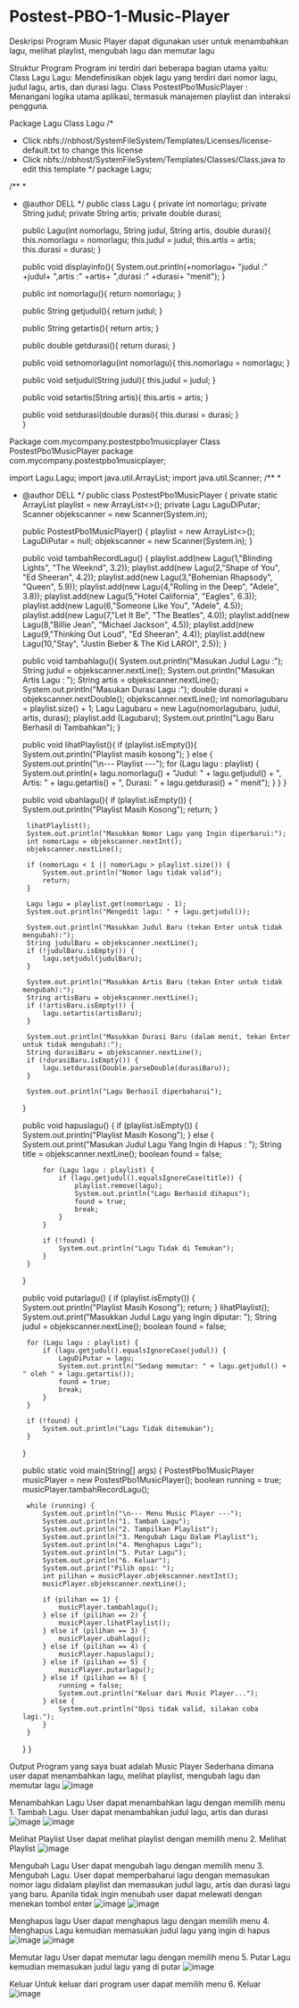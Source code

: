 # Postest-PBO-1-Music-Player
Deskripsi Program 
Music Player dapat digunakan user untuk menambahkan lagu, melihat playlist, mengubah lagu dan memutar lagu

Struktur Program
Program ini terdiri dari beberapa bagian utama yaitu:
Class Lagu Lagu: Mendefinisikan objek lagu yang terdiri dari nomor lagu, judul lagu, artis, dan durasi lagu.
Class PostestPbo1MusicPlayer : Menangani logika utama aplikasi, termasuk manajemen playlist dan interaksi pengguna.

Package Lagu
Class Lagu
/*
 * Click nbfs://nbhost/SystemFileSystem/Templates/Licenses/license-default.txt to change this license
 * Click nbfs://nbhost/SystemFileSystem/Templates/Classes/Class.java to edit this template
 */
package Lagu;

/**
 *
 * @author DELL
 */
public class Lagu {
    private int nomorlagu;
    private String judul;
    private String artis;
    private double durasi;
    
    public Lagu(int nomorlagu, String judul, String artis, double durasi){
        this.nomorlagu = nomorlagu;
        this.judul = judul;
        this.artis = artis;
        this.durasi = durasi;
    }
    
    public void displayinfo(){
        System.out.println(+nomorlagu+ "judul :" +judul+ ",artis :" +artis+ ",durasi :" +durasi+ "menit");
    }
    
    public int nomorlagu(){
    return nomorlagu;
    }
    
    public String getjudul(){
        return judul;
    }
    
    public String getartis(){
        return artis;
    }
    
    public double getdurasi(){
        return durasi;
    } 
    
    public void setnomorlagu(int nomorlagu){
    this.nomorlagu = nomorlagu;
    }
    
    public void setjudul(String judul){
        this.judul = judul;
    }
    
    public void setartis(String artis){
        this.artis = artis;
    }
    
    public void setdurasi(double durasi){
        this.durasi = durasi;
    }  
}

Package com.mycompany.postestpbo1musicplayer
Class PostestPbo1MusicPlayer
package com.mycompany.postestpbo1musicplayer;

import Lagu.Lagu;
import java.util.ArrayList;
import java.util.Scanner;
/**
 *
 * @author DELL
 */
public class PostestPbo1MusicPlayer {
    private static ArrayList<Lagu> playlist = new ArrayList<>();
    private Lagu LaguDiPutar;
    Scanner objekscanner = new Scanner(System.in);
    
    public PostestPbo1MusicPlayer() {
        playlist = new ArrayList<>();
        LaguDiPutar = null;
        objekscanner = new Scanner(System.in);
    }   
    
    public void tambahRecordLagu() {
        playlist.add(new Lagu(1,"Blinding Lights", "The Weeknd", 3.2));
        playlist.add(new Lagu(2,"Shape of You", "Ed Sheeran", 4.2));
        playlist.add(new Lagu(3,"Bohemian Rhapsody", "Queen", 5.9));
        playlist.add(new Lagu(4,"Rolling in the Deep", "Adele", 3.8));
        playlist.add(new Lagu(5,"Hotel California", "Eagles", 6.3));
        playlist.add(new Lagu(6,"Someone Like You", "Adele", 4.5));
        playlist.add(new Lagu(7,"Let It Be", "The Beatles", 4.0));
        playlist.add(new Lagu(8,"Billie Jean", "Michael Jackson", 4.5));
        playlist.add(new Lagu(9,"Thinking Out Loud", "Ed Sheeran", 4.4));
        playlist.add(new Lagu(10,"Stay", "Justin Bieber & The Kid LAROI", 2.5));
    }
    
    public void tambahlagu(){
        System.out.println("Masukan Judul Lagu :");
        String judul = objekscanner.nextLine();
        System.out.println("Masukan Artis Lagu : ");
        String artis = objekscanner.nextLine();
        System.out.println("Masukan Durasi Lagu :");
        double durasi = objekscanner.nextDouble();
        objekscanner.nextLine();
        int nomorlagubaru = playlist.size() + 1;
        Lagu Lagubaru = new Lagu(nomorlagubaru, judul, artis, durasi);
        playlist.add (Lagubaru);
        System.out.println("Lagu Baru Berhasil di Tambahkan");
    }
        
    public void lihatPlaylist(){
        if (playlist.isEmpty()){
            System.out.println("Playlist masih kosong");
        } else {
            System.out.println("\n--- Playlist ---");
            for (Lagu lagu : playlist) {
                System.out.println(+ lagu.nomorlagu() + "Judul: " + lagu.getjudul() + ", Artis: " + lagu.getartis() + ", Durasi: " + lagu.getdurasi() + " menit");
            }
        }
    }
    
    public void ubahlagu(){
        if (playlist.isEmpty()) {
            System.out.println("Playlist Masih Kosong");
            return;
        }

        lihatPlaylist(); 
        System.out.println("Masukkan Nomor Lagu yang Ingin diperbarui:");
        int nomorLagu = objekscanner.nextInt();
        objekscanner.nextLine(); 

        if (nomorLagu < 1 || nomorLagu > playlist.size()) {
            System.out.println("Nomor lagu tidak valid");
            return;
        }

        Lagu lagu = playlist.get(nomorLagu - 1); 
        System.out.println("Mengedit lagu: " + lagu.getjudul());

        System.out.println("Masukkan Judul Baru (tekan Enter untuk tidak mengubah):");
        String judulBaru = objekscanner.nextLine();
        if (!judulBaru.isEmpty()) {
            lagu.setjudul(judulBaru);
        }

        System.out.println("Masukkan Artis Baru (tekan Enter untuk tidak mengubah):");
        String artisBaru = objekscanner.nextLine();
        if (!artisBaru.isEmpty()) {
            lagu.setartis(artisBaru);
        }

        System.out.println("Masukkan Durasi Baru (dalam menit, tekan Enter untuk tidak mengubah):");
        String durasiBaru = objekscanner.nextLine();
        if (!durasiBaru.isEmpty()) {
            lagu.setdurasi(Double.parseDouble(durasiBaru));
        }

        System.out.println("Lagu Berhasil diperbaharui");
    }
    
    public void hapuslagu() {
        if (playlist.isEmpty()) {
            System.out.println("Playlist Masih Kosong");
        } else {
            System.out.print("Masukan Judul Lagu Yang Ingin di Hapus : ");
            String title = objekscanner.nextLine();
            boolean found = false;

            for (Lagu lagu : playlist) {
                if (lagu.getjudul().equalsIgnoreCase(title)) {
                    playlist.remove(lagu);
                    System.out.println("Lagu Berhasid dihapus");
                    found = true;
                    break;
                }
            }

            if (!found) {
                System.out.println("Lagu Tidak di Temukan");
            }
        }
    }
    
    public void putarlagu() {
        if (playlist.isEmpty()) {
            System.out.println("Playlist Masih Kosong");
            return;
        }
        lihatPlaylist();
        System.out.print("Masukkan Judul Lagu yang Ingin diputar: ");
        String judul = objekscanner.nextLine();
        boolean found = false;

        for (Lagu lagu : playlist) {
            if (lagu.getjudul().equalsIgnoreCase(judul)) {
                LaguDiPutar = lagu;
                System.out.println("Sedang memutar: " + lagu.getjudul() + " oleh " + lagu.getartis());
                found = true;
                break;
            }
        }

        if (!found) {
            System.out.println("Lagu Tidak ditemukan");
        }
    }

    public static void main(String[] args) {
        PostestPbo1MusicPlayer musicPlayer = new PostestPbo1MusicPlayer();
        boolean running = true;
        musicPlayer.tambahRecordLagu();

        while (running) {
            System.out.println("\n--- Menu Music Player ---");
            System.out.println("1. Tambah Lagu");
            System.out.println("2. Tampilkan Playlist");
            System.out.println("3. Mengubah Lagu Dalam Playlist");
            System.out.println("4. Menghapus Lagu");
            System.out.println("5. Putar Lagu");
            System.out.println("6. Keluar");
            System.out.print("Pilih opsi: ");
            int pilihan = musicPlayer.objekscanner.nextInt();
            musicPlayer.objekscanner.nextLine(); 

            if (pilihan == 1) {
                musicPlayer.tambahlagu();
            } else if (pilihan == 2) {
                musicPlayer.lihatPlaylist();
            } else if (pilihan == 3) {
                musicPlayer.ubahlagu();
            } else if (pilihan == 4) {
                musicPlayer.hapuslagu();
            } else if (pilihan == 5) {
                musicPlayer.putarlagu();
            } else if (pilihan == 6) {
                running = false;
                System.out.println("Keluar dari Music Player...");
            } else {
                System.out.println("Opsi tidak valid, silakan coba lagi.");
            }
        }
    }
}

Output
Program yang saya buat adalah Music Player Sederhana dimana user dapat menambahkan lagu, melihat playlist, mengubah lagu dan memutar lagu
![image](https://github.com/user-attachments/assets/454be41c-eeec-43cd-8e52-13bde75943e9)

Menambahkan Lagu 
User dapat menambahkan lagu dengan memilih menu 1. Tambah Lagu. User dapat  menambahkan judul lagu, artis dan durasi
![image](https://github.com/user-attachments/assets/daf3ecd2-1c6d-4557-a571-c654fee6341d)
![image](https://github.com/user-attachments/assets/23938e07-346e-4bdb-9b74-9fac892ce411)

Melihat Playlist 
User dapat melihat playlist dengan memilih menu 2. Melihat Playlist
![image](https://github.com/user-attachments/assets/32c9de3b-8acf-4ed8-a2df-0438cdc58630)

Mengubah Lagu 
User dapat mengubah lagu dengan memilih menu 3. Mengubah Lagu. User dapat memperbaharui lagu dengan memasukan nomor lagu didalam playlist dan memasukan judul lagu, artis dan durasi lagu yang baru. Apanila tidak ingin menubah user dapat melewati dengan menekan tombol enter
![image](https://github.com/user-attachments/assets/b2ec4b36-1ffd-4cc3-9b28-ecf8e3ddfe5b)
![image](https://github.com/user-attachments/assets/97a8c6e2-3295-42e6-81f4-e622db2b0241)

Menghapus lagu 
User dapat menghapus lagu dengan memilih menu 4. Menghapus Lagu kemudian memasukan judul lagu yang ingin di hapus
![image](https://github.com/user-attachments/assets/140a6b09-b364-4984-a200-4db25acfb7aa)
![image](https://github.com/user-attachments/assets/b5d6b24e-788e-4bcc-b7ce-16d83c59d4b2)

Memutar lagu 
User dapat memutar lagu dengan memilih menu 5. Putar Lagu kemudian memasukan judul lagu yang di putar
![image](https://github.com/user-attachments/assets/1afd4335-69fc-4de6-9869-6c4ea24d33c4)

Keluar 
Untuk keluar dari program user dapat memilih menu 6. Keluar
![image](https://github.com/user-attachments/assets/190931cb-6dc6-43c9-9fce-5868857ff17b)
